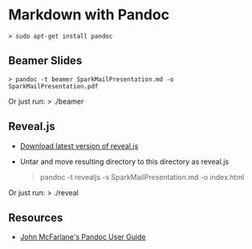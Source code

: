 # Markdown with Pandoc

    > sudo apt-get install pandoc

## Beamer Slides
    > pandoc -t beamer SparkMailPresentation.md -o SparkMailPresentation.pdf

Or just run:
    > ./beamer

## Reveal.js
* [Download latest version of reveal.js](https://github.com/hakimel/reveal.js/releases)
* Untar and move resulting directory to this directory as reveal.js


    > pandoc -t revealjs -s SparkMailPresentation.md -o index.html

Or just run:
    > ./reveal

## Resources
* [John McFarlane's Pandoc User Guide](http://johnmacfarlane.net/pandoc/README)
